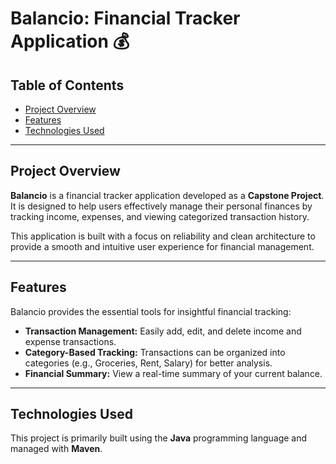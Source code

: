 # Balancio: Financial Tracker Application 💰

## Table of Contents
* [Project Overview](#project-overview)
* [Features](#features)
* [Technologies Used](#technologies-used)
  
---

## Project Overview

**Balancio** is a financial tracker application developed as a **Capstone Project**. It is designed to help users effectively manage their personal finances by tracking income, expenses, and viewing categorized transaction history.

This application is built with a focus on reliability and clean architecture to provide a smooth and intuitive user experience for financial management.

---

## Features

Balancio provides the essential tools for insightful financial tracking:

* **Transaction Management:** Easily add, edit, and delete income and expense transactions.
* **Category-Based Tracking:** Transactions can be organized into categories (e.g., Groceries, Rent, Salary) for better analysis.
* **Financial Summary:** View a real-time summary of your current balance.

---

## Technologies Used

This project is primarily built using the **Java** programming language and managed with **Maven**.
